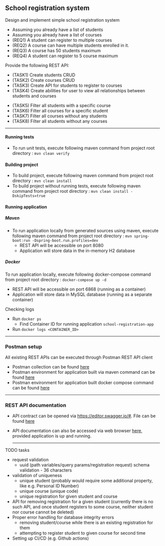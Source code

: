 <h2>School registration system</h2>

Design and implement simple school registration system

- Assuming you already have a list of students
- Assuming you already have a list of courses
- (REQ1) A student can register to multiple courses
- (REQ2) A course can have multiple students enrolled in it.
- (REQ3) A course has 50 students maximum
- (REQ4) A student can register to 5 course maximum

Provide the following REST API:

- (TASK1) Create students CRUD
- (TASK2) Create courses CRUD
- (TASK3) Create API for students to register to courses
- (TASK4) Create abilities for user to view all relationships between students and courses

+ (TASK5) Filter all students with a specific course
+ (TASK6) Filter all courses for a specific student
+ (TASK7) Filter all courses without any students
+ (TASK8) Filter all students without any courses

-----------------------------------------------------------------------

<h4>Running tests</h4>

* To run unit tests, execute following maven command from project root
  directory : `mvn clean verify`

<h4>Building project</h4>

* To build project, execute following maven command from project root
  directory : `mvn clean install`
* To build project without running tests, execute following maven command from project root
  directory : `mvn clean install -DskipTests=true`

<h4>Running application</h4>
<h5>Maven</h5>

* To run application locally from generated sources using maven, execute following maven command
  from project root directory :
  `mvn spring-boot:run -Dspring-boot.run.profiles=dev`
    * REST API will be accessible on port 8080
    * Application will store data in the in-memory H2 database

<h5>Docker</h5>

To run application locally, execute following docker-compose command from project root directory : `docker-compose up -d`

* REST API will be accessible on port 6868 (running as a container)
* Application will store data in MySQL database (running as a separate container)

Checking logs

* Run `docker ps`
    * Find Container ID for running application `school-registration-app`
* Run `docker logs <CONTAINER_ID>`

-----------------------------------------------------------------------

<h3>Postman setup</h3>
All existing REST APIs can be executed through Postman REST API client

* Postman collection can be
  found [here](./infrastructure/postman/school_registration_system.postman_collection.json)
* Postman environment for application built via maven command can be
  found [here](./infrastructure/postman/LOCAL.postman_environment.json)
* Postman environment for application built docker compose command can be
  found [here](./infrastructure/postman/LOCAL_DOCKER.postman_environment.json)

-----------------------------------------------------------------------

<h3>REST API documentation</h3>

* API contract can be opened via https://editor.swagger.io/#. File can be found [here](./infrastructure/contract/openapi.yaml)
* API documentation can also be accessed via web browser [here](http://localhost:8080/swagger-ui/index.html), provided application is up and running. 

  -----------------------------------------------------------------------

TODO tasks

* request validation
    * uuid (path variables/query params/registration request) schema validation - 36 characters
* validation of uniqueness
    * unique student (probably would require some additional property, like e.g. Personal ID Number)
    * unique course (unique code)
    * unique registration for given student and course
* API for removing registration for a given student (currently there is no such API, and once
  student registers to some course, neither student nor course cannot be deleted)
* Proper error handling for database integrity errors
    * removing student/course while there is an existing registration for them
    * attempting to register student to given course for second time
* Setting up CI/CD (e.g. Github actions)

